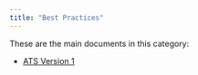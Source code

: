 ```yaml
---
title: "Best Practices"
---
```


These are the main documents in this category:

* [ATS Version 1](bp-version-1)